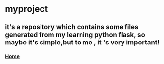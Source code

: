 # myproject
## it's a repository which contains some files generated from my learning python flask, so maybe it's simple,but to me , it 's very important!
###  <a href= "www.baidu.com">Home</a>
